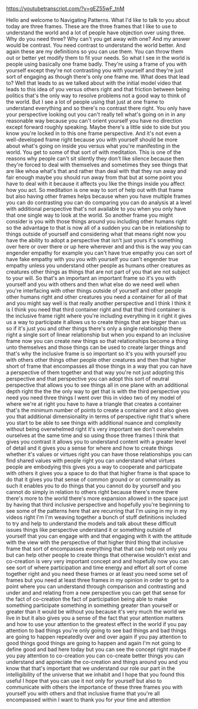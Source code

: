 https://youtubetranscript.com/?v=gEZ55wF_tnM

 Hello and welcome to Navigating Patterns. What I'd like to talk to you about today are three frames. These are the three frames that I like to use to understand the world and a lot of people have objection over using three. Why do you need three? Why can't you get away with one? And my answer would be contrast. You need contrast to understand the world better. And again these are my definitions so you can use them. You can throw them out or better yet modify them to fit your needs. So what I see in the world is people using basically one frame badly. They're using a frame of you with yourself except they're not contrasting you with yourself and they're just sort of engaging as though there's only one frame me. What does that lead to? Well that leads to as we talked about with the initial model video that leads to this idea of you versus others right and that friction between being politics that's the only way to resolve problems not a good way to think of the world. But I see a lot of people using that just at one frame to understand everything and so there's no contrast there right. You only have your perspective looking out you can't really tell what's going on in in any reasonable way because you can't orient yourself you have no direction except forward roughly speaking. Maybe there's a little side to side but you know you're locked in to this one frame perspective. And it's not even a well-developed frame right because you with yourself should be more about what's going on inside you versus what you're manifesting in the world. You get to some of that sort of with meditation. This is one of the reasons why people can't sit silently they don't like silence because then they're forced to deal with themselves and sometimes they see things that are like whoa what's that and rather than deal with that they run away and fair enough maybe you should run away from that but at some point you have to deal with it because it affects you like the things inside you affect how you act. So meditation is one way to sort of help out with that frame but also having other frames helps because when you have multiple frames you can do contrasting you can do comparing you can do analysis at a level with additional perspective that's not available to you when you only have that one single way to look at the world. So another frame you might consider is you with those things around you including other humans right so the advantage to that is now all of a sudden you can be in relationship to things outside of yourself and considering what that means right now you have the ability to adopt a perspective that isn't just yours it's something over here or over there or up here wherever and and this is the way you can engender empathy for example you can't have true empathy you can sort of have fake empathy with you you with yourself you can't engender true empathy unless you understand other people as humans other creatures as creatures other things as things that are not part of you that are not subject to your will. So that's an important an important frame so it's you with yourself and you with others and then what else do we need well when you're interfacing with other things outside of yourself and other people other humans right and other creatures you need a container for all of that and you might say well is that really another perspective and I think I think it is I think you need that third container right and that that third container is the inclusive frame right where you're including everything in it right it gives us a way to participate it allows us to create things that are bigger than us so if it's just you and other things there's only a single relationship there right a single sort of linear relationship but when you expand to an inclusive frame now you can create new things so that relationships become a thing unto themselves and those things can be used to create larger things and that's why the inclusive frame is so important so it's you with yourself you with others other things other people other creatures and then that higher short of frame that encompasses all those things in a way that you can have a perspective of them together and that way you're not just adopting this perspective and that perspective you can adopt this sort of neutral perspective that allows you to see things all in one plane with an additional depth right the the the only way to get that is with the third perspective you need you need three things I went over this in video two of my model of where we're at right you have to have a triangle that creates a container that's the minimum number of points to create a container and it also gives you that additional dimensionality in terms of perspective right that's where you start to be able to see things with additional nuance and complexity without being overwhelmed right it's very important we don't overwhelm ourselves at the same time and so using those three frames I think that gives you contrast it allows you to understand content with a greater level of detail and it gives you a sense for where and how to create things whether it's values or virtues right you can have those relationships you can find shared values with people right you can understand what virtues people are embodying this gives you a way to cooperate and participate with others it gives you a space to do that that higher frame is that space to do that it gives you that sense of common ground or or commonality as such it enables you to do things that you cannot do by yourself and you cannot do simply in relation to others right because there's more there there's more to the world there's more expansion allowed in the space just by having that third inclusive perspective and hopefully you're beginning to see some of the patterns here that are recurring that I'm using in my in my videos right I'm I'm weaving together a bunch of stuff definitions included to try and help to understand the models and talk about these difficult issues things like perspective understand it or something outside of yourself that you can engage with and that engaging with it with the attitude with the view with the perspective of that higher third thing that inclusive frame that sort of encompasses everything that that can help not only you but can help other people to create things that otherwise wouldn't exist and co-creation is very very important concept and and hopefully now you can see sort of where participation and time energy and effort all sort of come together right and you need these frames or at least you need some set of frames but you need at least three frames in my opinion in order to get to a point where you can understand through comparison and contrasting and under and and relating from a new perspective you can get that sense for the fact of co-creation the fact of participation being able to make something participate something in something greater than yourself or greater than it would be without you because it's very much the world we live in but it also gives you a sense of the fact that your attention matters and how to use your attention to the greatest effect in the world if you pay attention to bad things you're only going to see bad things and bad things are going to happen repeatedly over and over again if you pay attention to good things good things are going to happen and again I'm not going to define good and bad here today but you can see the concept right maybe if you pay attention to co-creation you can co-create better things you can understand and appreciate the co-creation and things around you and you know that that's important that we understand our role our part in the intelligibility of the universe that we inhabit and I hope that you found this useful I hope that you can use it not only for yourself but also to communicate with others the importance of these three frames you with yourself you with others and that inclusive frame that you're all encompassed within I want to thank you for your time and attention